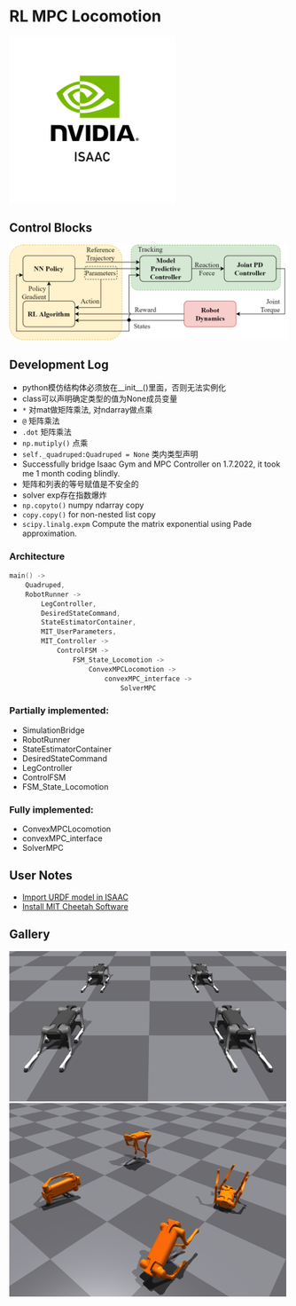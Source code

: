 # RL MPC Locomotion

<img src="images/Isaac.png" width=300>

## Control Blocks

<img src="images/controller_blocks.png" width=600>

## Development Log
- python模仿结构体必须放在__init__()里面，否则无法实例化
- class可以声明确定类型的值为None成员变量
- `*` 对mat做矩阵乘法, 对ndarray做点乘 
- `@` 矩阵乘法
- `.dot` 矩阵乘法 
- `np.mutiply()` 点乘
- `self._quadruped:Quadruped = None` 类内类型声明
- Successfully bridge Isaac Gym and MPC Controller on 1.7.2022, it took me 1 month coding blindly.
- 矩阵和列表的等号赋值是不安全的
- solver exp存在指数爆炸
- `np.copyto()` numpy ndarray copy
- `copy.copy()` for non-nested list copy
- `scipy.linalg.expm` Compute the matrix exponential using Pade approximation.

### Architecture
```c
main() ->
    Quadruped,
    RobotRunner ->
        LegController,
        DesiredStateCommand,
        StateEstimatorContainer,
        MIT_UserParameters,
        MIT_Controller ->
            ControlFSM ->
                FSM_State_Locomotion ->
                    ConvexMPCLocomotion ->
                        convexMPC_interface ->
                            SolverMPC
```

### Partially implemented:
- SimulationBridge
- RobotRunner
- StateEstimatorContainer
- DesiredStateCommand
- LegController
- ControlFSM
- FSM_State_Locomotion

### Fully implemented:
- ConvexMPCLocomotion
- convexMPC_interface
- SolverMPC

## User Notes

- [Import URDF model in ISAAC](docs/0-model_import.md)
- [Install MIT Cheetah Software](docs/1-MIT_cheetah_installation.md)

## Gallery

<img src="images/aliengo_static.png" width=500>
<img src="images/aliengo_train.png" width=500>
